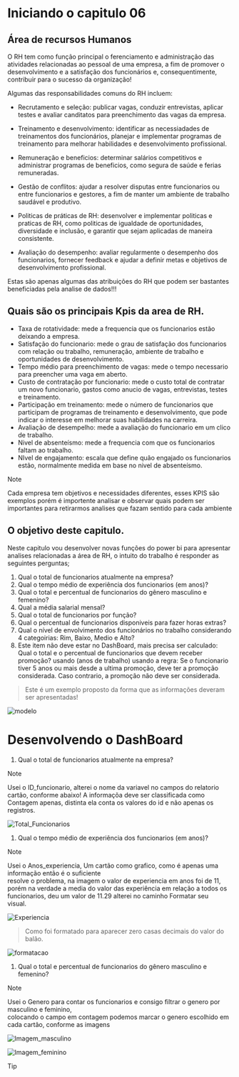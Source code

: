 # Iniciando o capitulo 06 

## Área de recursos Humanos

O RH tem como função principal o ferenciamento e administração das atividades relacionadas ao pessoal de uma empresa, a fim de promover o desenvolvimento e a satisfação dos funcionários e, consequentimente, contribuir para o sucesso da organização!

Algumas das responsabilidades comuns do RH incluem:

* Recrutamento e seleção: publicar vagas, conduzir entrevistas, aplicar testes e avaliar canditatos para preenchimento das vagas da empresa.

* Treinamento e desenvolvimento: identificar as necessiadades de treinamentos dos funcionários, planejar e implementar programas de treinamento para melhorar habilidades e desenvolvimento profissional.

* Remuneração e beneficios: determinar salários competitivos e administrar programas de beneficios, como segura de saúde e ferias remuneradas.

* Gestão de conflitos: ajudar a resolver disputas entre funcionarios ou entre funcionarios e gestores, a fim de manter um ambiente de trabalho saudável e produtivo.

* Politicas de práticas de RH: desenvolver e implementar politicas e praticas de RH, como politicas de igualdade de oportunidades, diversidade e inclusão, e garantir que sejam aplicadas de maneira consistente.

* Avaliação do desempenho: avaliar regularmente o desempenho dos funcionarios, fornecer feedback e ajudar a definir metas e objetivos de desenvolvimento profissional.

Estas são apenas algumas das atribuições do RH que podem ser bastantes beneficiadas pela analise de dados!!!


## Quais são os principais Kpis da area de RH.

* Taxa de rotatividade: mede a frequencia que os funcionarios estão deixando a empresa.
* Satisfação do funcionario: mede o grau de satisfação dos funcionarios com relação ou trabalho, remuneração, ambiente de trabalho e oportunidades de desenvolvimento.
* Tempo médio para preenchimento de vagas: mede o tempo necessario para preencher uma vaga em aberto.
* Custo de contratação por funcionario: mede o custo total de contratar um novo funcionario, gastos como anucio de vagas, entrevistas, testes e treinamento.
* Participação em treinamento: mede o número de funcionarios que participam de programas de treinamento e desenvolvimento, que pode indicar o interesse em melhorar suas habilidades na carreira.
* Avaliação de desempelho: mede a avaliação do funcionario em um clico de trabalho.
* Nivel de absenteísmo: mede a frequencia com que os funcionarios faltam ao trabalho.
* NIvel de engajamento: escala que define quão engajado os funcionarios estão, normalmente medida em base no nivel de absenteísmo.


>[!NOTE]
>
> Cada empresa tem objetivos e necessidades diferentes, esses KPIS são exemplos porém é importente analisar e 
> observar quais podem ser importantes para retirarmos analises que fazam sentido para cada ambiente 

## O objetivo deste capitulo.

Neste capitulo vou desenvolver novas funções do power bi para apresentar analises relacionadas a área de RH, o intuito do trabalho é responder as seguintes perguntas;

1. Qual o total de funcionarios atualmente na empresa?
1. Qual o tempo médio de experiência dos funcionarios (em anos)?
1. Qual o total e percentual de funcionarios do gênero masculino e femenino?
1. Qual a média salarial mensal?
1. Qual o total de funcionarios por função?
1. Qual o percentual de funcionarios disponiveis para fazer horas extras?
1. Qual o nível de envolvimento dos funcionários no trabalho considerando 4 categoirias: Rim, Baixo, Medio e Alto?
1. Este item não deve estar no DashBoard, mais precisa ser calculado: Qual o total e o percentual de funcionarios que devem receber promoção? usando (anos de trabalho) usando a regra: Se o funcionario tiver 5 anos ou mais desde a ultima promoção, deve ter a promoção considerada. Caso contrario, a promoção não deve ser considerada.


> Este é um exemplo proposto da forma que as informações deveram ser apresentadas!

![modelo](/Parte%201/Cap06/imagem/MP3.png)


# Desenvolvendo o DashBoard

1. Qual o total de funcionarios atualmente na empresa?

> [!NOTE]  
>
>
> Usei o ID_funcionario, alterei o nome da variavel no campos do relatorio cartão, conforme abaixo!
> A informaçõa deve ser classificada como Contagem apenas, distinta ela conta os valores do id e não 
> apenas os registros.

![Total_Funcionarios](/Parte%201/Cap06/imagem/Total_Funcionarios.png)

1. Qual o tempo médio de experiência dos funcionarios (em anos)?

> [!NOTE]  
>
>
> Usei o Anos_experiencia, Um cartão como grafico, como é apenas uma informação então é o suficiente  
> resolve o problema, na imagem o valor de experiencia em anos foi de 11, porém na verdade a media do valor 
> das experiência em relação a todos os funcionarios, deu um valor de 11.29 alterei no caminho Formatar seu  
> visual.

![Experiencia](/Parte%201/Cap06/imagem/Experiencia_anos.png)


> Como foi formatado para aparecer zero casas decimais do valor do balão.

![formatacao](/Parte%201/Cap06/imagem/casasdecimais.png)

1. Qual o total e percentual de funcionarios do gênero masculino e femenino?

> [!NOTE]  
>
> Usei o Genero para contar os funcionarios e consigo filtrar o genero por masculino e feminino,   
> colocando o campo em contagem podemos marcar o genero escolhido em cada cartão, conforme as imagens  

![Imagem_masculino](/Parte%201/Cap06/imagem/masculino.png)

![Imagem_feminino](/Parte%201/Cap06/imagem/femenino.png)

> [!TIP]
>
>
>




